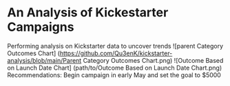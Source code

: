 # An Analysis of Kickestarter Campaigns
Performing analysis on Kickstarter data to uncover trends
![parent Category Outcomes Chart] (https://github.com/Qu3enK/kickstarter-analysis/blob/main/Parent Category Outcomes Chart.png)
![Outcome Based on Launch Date Chart] (path/to/Outcome Based on Launch Date Chart.png)
Recommendations: Begin campaign in early May and set the goal to $5000
